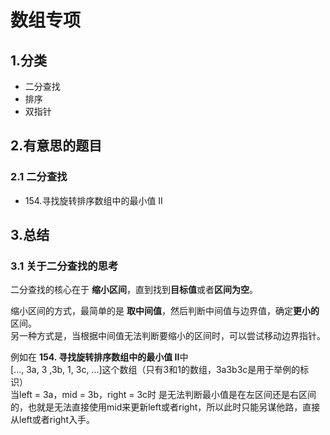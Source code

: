 # 数组专项

## 1.分类
- 二分查找
- 排序
- 双指针

## 2.有意思的题目  

### 2.1 二分查找
- 154.寻找旋转排序数组中的最小值 II


## 3.总结
### 3.1 关于二分查找的思考
二分查找的核心在于 **缩小区间**，直到找到**目标值**或者**区间为空**。  

缩小区间的方式，最简单的是 **取中间值**，然后判断中间值与边界值，确定**更小的**区间。  
另一种方式是，当根据中间值无法判断要缩小的区间时，可以尝试移动边界指针。

例如在 **154. 寻找旋转排序数组中的最小值 II**中  
[..., 3a, 3 ,3b, 1, 3c, ...]这个数组（只有3和1的数组，3a3b3c是用于举例的标识）  
当left = 3a，mid = 3b，right = 3c时
是无法判断最小值是在左区间还是右区间的，也就是无法直接使用mid来更新left或者right，所以此时只能另谋他路，直接从left或者right入手。
